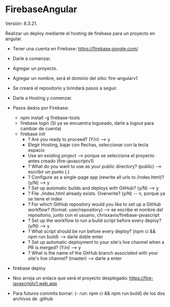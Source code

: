 # FirebaseAngular
Versión: 8.3.21.

Realizar un deploy mediante el hosting de firebase para un proyecto en angular.

* Tener una cuenta en Firebase: https://firebase.google.com/
* Darle a comenzar.
* Agregar un proyecto.
* Agregar un nombre, será el dominio del sitio: fire-angularv1
* Se creará el repositorio y brindará pasos a seguir.
* Darle a Hosting y comenzar.

* Pasos dados por Firebase:
    * npm install -g firebase-tools
    * firebase login (Si ya se encuentra logueado, darle a logout para cambiar de cuenta)
    * firebase init
        * ? Are you ready to proceed? (Y/n) --> y
        * Elegir Hosting, bajar con flechas, seleccionar con la tecla espacio
        * Use an existing project --> porque se selecciona el proyecto antes creado (fire-javascriptv1)
        * ? What do you want to use as your public directory? (public) --> escribir un punto (.)
        * ? Configure as a single-page app (rewrite all urls to /index.html)? (y/N) --> y
        * ? Set up automatic builds and deploys with GitHub? (y/N) --> y
        * ? File ./index.html already exists. Overwrite? (y/N) -- n, porque ya se tiene el index
        * ? For which GitHub repository would you like to set up a GitHub workflow? (format: user/repository) --> se escribe el nombre del repositorio, junto con el usuario, chrisxavix/firebase-javascript
        * ? Set up the workflow to run a build script before every deploy? (y/N) --> y
        * ? What script should be run before every deploy? (npm ci && npm run build) --> darle doble enter
        * ? Set up automatic deployment to your site's live channel when a PR is merged? (Y/n) --> y
        * ? What is the name of the GitHub branch associated with your site's live channel? (master) --> darle a enter

* firebase deploy

* Nos arroja un enlace que será el proyecto desplegado: https://fire-javascriptv1.web.app

* Para futuros commits borrar: (- run: npm ci && npm run build) de los dos archivos de .github
